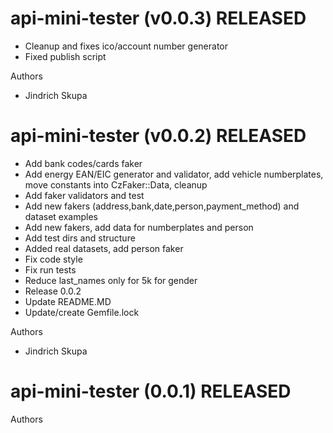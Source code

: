 # api-mini-tester (v0.0.3) RELEASED

  * Cleanup and fixes ico/account number generator
  * Fixed publish script

Authors

* Jindrich Skupa

# api-mini-tester (v0.0.2) RELEASED

  * Add bank codes/cards faker
  * Add energy EAN/EIC generator and validator, add vehicle numberplates, move constants into CzFaker::Data, cleanup
  * Add faker validators and test
  * Add new fakers (address,bank,date,person,payment_method) and dataset examples
  * Add new fakers, add data for numberplates and person
  * Add test dirs and structure
  * Added real datasets, add person faker
  * Fix code style
  * Fix run tests
  * Reduce last_names only for 5k for gender
  * Release 0.0.2
  * Update README.MD
  * Update/create Gemfile.lock

Authors

* Jindrich Skupa

# api-mini-tester (0.0.1) RELEASED



Authors



